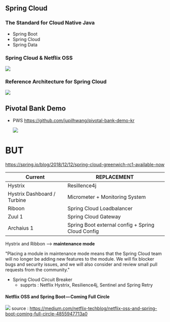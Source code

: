 
## Spring Cloud
### The Standard for Cloud Native Java
- Spring Boot
- Spring Cloud
- Spring Data

<!-- ### Spring Cloud Service
- Config Server for PCF
  - Delivers a dynamic, central configuration service to manager an application's external properties across all environments
- Service Registry for PCF
  - Provides an implementation of the NetflixOSS Eureka Service Discovery patter, as a service
- Circuit Breaker Dashboard for PCF
  - Visualizes a stream of Turbin health and metric data from the circuit breakers inside your microservices or applications
- Distributed Tracing -->

### Spring Cloud & Netflix OSS
![](https://cdn-images-1.medium.com/max/800/0*xqgKATYfpKsSnNJR.)


### Reference Architecture for Spring Cloud 
![](https://res.infoq.com/articles/spring-cloud-azure/en/resources/spring-cloud-azure-1541139702005.jpg)


<!--

#### Spring Cloud CLI
```bash
# SDKman use
# sdk install springboot 2.1.4.RELEASE

$ spring version
Spring CLI v2.2.1.RELEASE

# Install the Spring Cloud plugin:
$ spring install org.springframework.cloud:spring-cloud-cli:2.2.0.BUILD-SNAPSHOT
Installing into: /Users/jhwang/.sdkman/candidates/springboot/2.2.1.RELEASE/lib/ext

# spring cloud -list to list available services

# launch default set of services
$ spring cloud eureka configserver h2 kafka zipkin 
``

- Eureka Server : http://localhost:8761 : for service registration and discovery. All the other service show up in it catalog by default
- Config server : [http://localhost:8888](http://localhost:8888/actuator/info) : running in the native profile and serving configuration from the local diretory ./launcher
- H2 database : 9095 port(console) : Relation database service, Use a file path for {data}
- Hystrix Dashboard : http://localhost:7979 : Any Spring Cloud app that declares Hystrix circuit breakers publishes metrics on /hystrix.stream. Type that address into the dashboad to visualize all the metrics

#### Writing Simple application 

app.groovy
```groovy
@EnableDiscoveryClient
@RestController
class Service {
  @GetMapping('/')
  def helloworld() {
    [message: 'Hello']
  }
}
```

-->


## Pivotal Bank Demo 
- PWS
  https://github.com/jupilhwang/pivotal-bank-demo-kr

  ![](https://raw.githubusercontent.com/jupilhwang/pivotal-bank-demo-kr/master/docs/base-architecture-diagram.png)




# BUT
https://spring.io/blog/2018/12/12/spring-cloud-greenwich-rc1-available-now

|Current|REPLACEMENT|
|---|---|
|Hystrix|Resillence4j|
|Hystrix Dashboard / Turbine|Micrometer + Monitoring System|
|Riboon|Spring Cloud Loadbalancer|
|Zuul 1|Spring Cloud Gateway|
|Archaius 1|Spring Boot external config + Spring Cloud Config|


Hystrix and Ribbon --> **maintenance mode**

"Placing a module in maintenance mode means that the Spring Cloud team will no longer be adding new features to the module. We will fix blocker bugs and security issues, and we will also consider and review small pull requests from the community."

- Spring Cloud Circuit Breaker 
  - supprts : Netflix Hystrix, Resilience4j, Sentinel and Spring Retry

#### Netflix OSS and Spring Boot — Coming Full Circle
![](https://cdn-images-1.medium.com/max/800/1*5OHBUUDITAouvo1tWyxG1g.jpeg)
source : https://medium.com/netflix-techblog/netflix-oss-and-spring-boot-coming-full-circle-4855947713a0